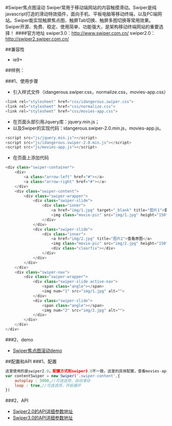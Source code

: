 ﻿#Swiper焦点图滚动
    Swiper常用于移动端网站的内容触摸滑动。Swiper是纯javascript打造的滑动特效插件，面向手机、平板电脑等移动终端，以及PC端网站。Swiper能实现触屏焦点图、触屏Tab切换、触屏多图切换等常用效果。Swiper开源、免费、稳定、使用简单、功能强大，是架构移动终端网站的重要选择！
####官方地址
swiper3.0：http://www.swiper.com.cn/
swiper2.0：http://swiper2.swiper.com.cn/

##兼容性

* ie9+

##样例：

###1、使用步骤
* 引入样式文件（idangerous.swiper.css，normalize.css，movies-app.css）

```javascript
<link rel="stylesheet" href="css/idangerous.swiper.css">
<link rel="stylesheet" href="css/normalize.css">
<link rel="stylesheet" href="css/movies-app.css">
```
* 在页面头部引用Jquery库：jquery.min.js；
* 以及Swiper的实现代码：idangerous.swiper-2.0.min.js，movies-app.js。

```javascript
<script src="js/jquery.min.js"></script>
<script src="js/idangerous.swiper-2.0.min.js"></script>
<script src="js/movies-app.js"></script>
```

* 在页面上添加代码

```javascript
<div class="swiper-container">
    <div>
        <a class="arrow-left" href="#"></a>
        <a class="arrow-right" href="#"></a>
    </div>
	<div class="swiper-content">
		<div class="swiper-wrapper">
			<div class="swiper-slide">
				<div class="inner">
					<a href="img/1.jpg" target="_blank" title="图片1">查看原图</a>
					<img class="movie-pic" src="img/1.jpg" height="150" width="150" alt="">
				</div>
			</div>
			<div class="swiper-slide">
				<div class="inner">
					<a href="img/2.jpg" title="图片2">查看原图</a>
					<img class="movie-pic" src="img/2.jpg" height="150" width="150" alt="">
					<div class="clearfix"></div>
				</div>
			</div>
		</div>
	</div>
	<div class="swiper-nav">
		<div class="swiper-wrapper">
			<div class="swiper-slide active-nav">
				<span class="angle"></span>
				<img num="1" src="img/1.jpg" alt="">
			</div>
			<div class="swiper-slide">
				<span class="angle"></span>
				<img num="2" src="img/2.jpg" alt="">
			</div>
		</div>
	</div>
</div>
```
###2、demo
* [Swiper焦点图滚动demo](http://192.168.14.97:8080/plugin/swiper)

##配置和API
###1、配置
```javascript
这里使用的是swiper2.0，配置方式和swiper3.0不一致，这里的具体配置，查看movies-app.js文件
var contentSwiper = new Swiper('.swiper-content',{
    autoplay : 5000,//可选选项，自动滑动
    loop : true,//可选选项，开启循环
})
```
###2、API
* [Swiper2.0的API详细参数地址](http://swiper2.swiper.com.cn/api/index.html)
* [Swiper3.0的API详细参数地址](http://www.swiper.com.cn/api/index.html)








